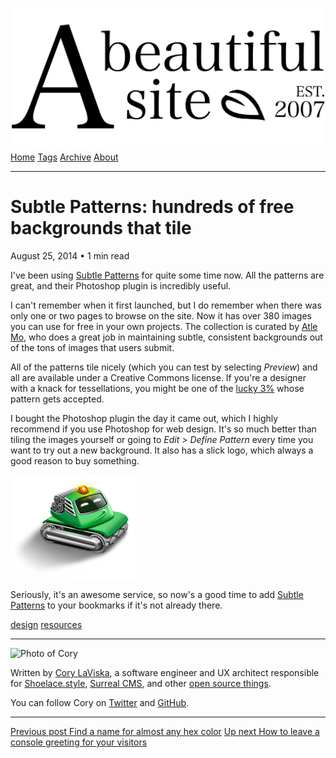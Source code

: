 <a href="../../index.html" class="header-link"><img src="../../images/logos/wordmark.svg" alt="A Beautiful Site" class="wordmark" /></a> <a href="../../index.html" class="nav-item">Home</a> <a href="../../tags/index.html" class="nav-item">Tags</a> <a href="../index.html" class="nav-item">Archive</a> <a href="../../about/index.html" class="nav-item">About</a>

------------------------------------------------------------------------

Subtle Patterns: hundreds of free backgrounds that tile
=======================================================

August 25, 2014 • 1 min read

I've been using [Subtle Patterns](http://subtlepatterns.com/) for quite some time now. All the patterns are great, and their Photoshop plugin is incredibly useful.

I can't remember when it first launched, but I do remember when there was only one or two pages to browse on the site. Now it has over 380 images you can use for free in your own projects. The collection is curated by [Atle Mo](https://twitter.com/atlemo), who does a great job in maintaining subtle, consistent backgrounds out of the tons of images that users submit.

All of the patterns tile nicely (which you can test by selecting *Preview*) and all are available under a Creative Commons license. If you're a designer with a knack for tessellations, you might be one of the [lucky 3%](http://subtlepatterns.com/submitpattern/) whose pattern gets accepted.

I bought the Photoshop plugin the day it came out, which I highly recommend if you use Photoshop for web design. It's so much better than tiling the images yourself or going to *Edit &gt; Define Pattern* every time you want to try out a new background. It also has a slick logo, which always a good reason to buy something.

![](../../images/subtle-patterns-plugin.png)

Seriously, it's an awesome service, so now's a good time to add [Subtle Patterns](http://subtlepatterns.com/) to your bookmarks if it's not already there.

<a href="../../tags/design/index.html" class="post-tag">design</a> <a href="../../tags/resources/index.html" class="post-tag">resources</a>

------------------------------------------------------------------------

<img src="http://0.gravatar.com/avatar/bf1b3b95fd5b096a3592247c29667b33?s=512" alt="Photo of Cory" class="avatar avatar-small" />

Written by [Cory LaViska](../../index-4.html), a software engineer and UX architect responsible for [Shoelace.style](https://shoelace.style/), [Surreal CMS](https://www.surrealcms.com/), and other [open source things](https://github.com/claviska).

You can follow Cory on [Twitter](https://twitter.com/claviska) and [GitHub](https://github.com/claviska).

------------------------------------------------------------------------

<a href="../find-a-name-for-almost-any-hex-color/index.html" class="post-nav-previous"><span class="small">Previous post</span> Find a name for almost any hex color</a> <a href="../how-to-leave-a-console-greeting-for-your-visitors/index.html" class="post-nav-next"><span class="small">Up next</span> How to leave a console greeting for your visitors</a>
